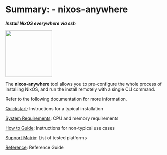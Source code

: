 # Summary: - nixos-anywhere

**_Install NixOS everywhere via ssh_**

<img title="" src="https://raw.githubusercontent.com/numtide/nixos-anywhere/main/docs/logo.png" alt="" width="149">

The **nixos-anywhere** tool allows you to pre-configure the whole process of
installing NixOS, and run the install remotely with a single CLI command.

Refer to the following documentation for more information.

[Quickstart](./quickstart.md): Instructions for a typical installation

[System Requirements](./requirements.md): CPU and memory requirements

[How to Guide](./howtos.md): Instructions for non-typical use cases

[Support Matrix](./supportmatrix.md): List of tested platforms

[Reference](./reference.md): Reference Guide
